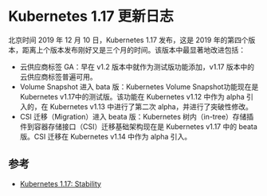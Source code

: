 # Kubernetes 1.17 更新日志

北京时间 2019 年 12 月 10 日，Kubernetes 1.17 发布，这是 2019 年的第四个版本，距离上个版本发布刚好又是三个月的时间。该版本中最显著地改进包括：

- 云供应商标签 GA：早在 v1.2 版本中就作为测试版功能添加，v1.17 版本中的云供应商标签普遍可用。
- Volume Snapshot 进入 bata 版：Kubernetes Volume Snapshot功能现在是Kubernetes v1.17中的测试版。该功能在 Kubernetes v1.12 中作为 alpha 引入的，在 Kubernetes v1.13 中进行了第二次 alpha，并进行了突破性修改。
- CSI 迁移（Migration）进入 beata 版：Kubernetes 树内（in-tree）存储插件到容器存储接口（CSI）迁移基础架构现在是 Kubernetes v1.17 中的 beata 版。CSI 迁移在 Kubernetes v1.14 中作为 alpha 引入。

## 参考

- [Kubernetes 1.17: Stability](https://kubernetes.io/blog/2019/12/09/kubernetes-1-17-release-announcement/)

